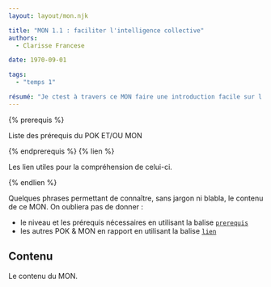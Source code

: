 ```yaml
---
layout: layout/mon.njk

title: "MON 1.1 : faciliter l'intelligence collective"
authors:
  - Clarisse Francese

date: 1970-09-01

tags: 
  - "temps 1"

résumé: "Je ctest à travers ce MON faire une introduction facile sur l’intelligence collective et expliquer ses conditions d’émergence, le rôle de la facilitation et présenter des outils simples à utiliser lors de réunions ou de temps collectifs."
---
```


{% prerequis %}

Liste des prérequis du POK ET/OU MON

{% endprerequis %}
{% lien %}

Les lien utiles pour la compréhension de celui-ci.

{% endlien %}

Quelques phrases permettant de connaître, sans jargon ni blabla, le contenu de ce MON. On oubliera pas de donner :

- le niveau et les prérequis nécessaires en utilisant la balise [`prerequis`](/cs/contribuer-au-site/#prerequis)
- les autres POK & MON en rapport en utilisant la balise [`lien`](/cs/contribuer-au-site/#lien)

## Contenu

Le contenu du MON.
